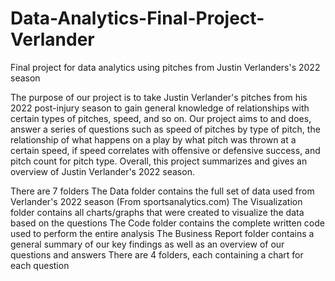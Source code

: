 # Data-Analytics-Final-Project-Verlander
Final project for data analytics using pitches from Justin Verlanders's 2022 season 

The purpose of our project is to take Justin Verlander's pitches from his 2022 post-injury season to gain general knowledge of relationships with certain types of pitches, speed, and so on. Our project aims to and does, answer a series of questions such as speed of pitches by type of pitch, the relationship of what happens on a play by what pitch was thrown at a certain speed, if speed correlates with offensive or defensive success, and pitch count for pitch type. Overall, this project summarizes and gives an overview of Justin Verlander's 2022 season.

There are 7 folders
The Data folder contains the full set of data used from Verlander's 2022 season (From sportsanalytics.com)
The Visualization folder contains all charts/graphs that were created to visualize the data based on the questions
The Code folder contains the complete written code used to perform the entire analysis
The Business Report folder contains a general summary of our key findings as well as an overview of our questions and answers
There are 4 folders, each containing a chart for each question
